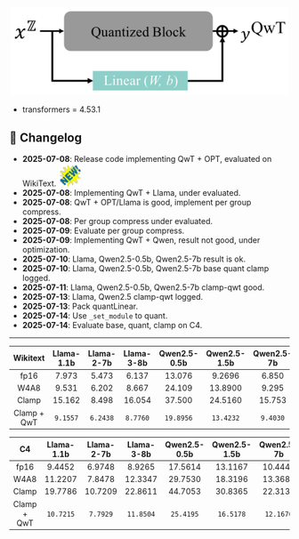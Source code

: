 <div align=center>
  <img src="imgs/QwT_illustration.png" width="500px" />
</div>

- transformers = 4.53.1

## 📌 Changelog

- **2025-07-08**: Release code implementing QwT + OPT, evaluated on WikiText. <img src="imgs/new.gif" alt="NEW" width="40"/>
- **2025-07-08**: Implementing QwT + Llama, under evaluated. 
- **2025-07-08**: QwT + OPT/Llama is good, implement per group compress. 
- **2025-07-08**: Per group compress under evaluated. 
- **2025-07-09**: Evaluate per group compress. 
- **2025-07-09**: Implementing QwT + Qwen, result not good, under optimization. 
- **2025-07-10**: Llama, Qwen2.5-0.5b, Qwen2.5-7b result is ok. 
- **2025-07-10**: Llama, Qwen2.5-0.5b, Qwen2.5-7b base quant clamp logged. 
- **2025-07-11**: Llama, Qwen2.5-0.5b, Qwen2.5-7b clamp-qwt good. 
- **2025-07-13**: Llama, Qwen2.5 clamp-qwt logged. 
- **2025-07-13**: Pack quantLinear. 
- **2025-07-14**: Use `_set_module` to quant. 
- **2025-07-14**: Evaluate base, quant, clamp on C4. 
---


| Wikitext    | Llama-1.1b | Llama-2-7b | Llama-3-8b | Qwen2.5-0.5b | Qwen2.5-1.5b | Qwen2.5-7b |
|:-----------:|:----------:|:----------:|:----------:|:------------:|:------------:|:----------:|
| fp16        | 7.973      | 5.473      | 6.137      | 13.076       | 9.2696       | 6.850      |
| W4A8        | 9.531      | 6.202      | 8.667      | 24.109       | 13.8900      | 9.295      |
| Clamp       | 15.162     | 8.498      | 16.054     | 37.500       | 24.5160      | 15.753     |
| Clamp + QwT | `9.1557`   | `6.2438`   | `8.7760`   | `19.8956`    | `13.4232`    | `9.4030`   |

| C4          | Llama-1.1b | Llama-2-7b | Llama-3-8b | Qwen2.5-0.5b | Qwen2.5-1.5b | Qwen2.5-7b |
|:-----------:|:----------:|:----------:|:----------:|:------------:|:------------:|:----------:|
| fp16        | 9.4452     | 6.9748     | 8.9265     | 17.5614      | 13.1167      | 10.4449    |
| W4A8        | 11.2207    | 7.8478     | 12.3347    | 29.7530      | 18.3196      | 13.3687    |
| Clamp       | 19.7786    | 10.7209    | 22.8611    | 44.7053      | 30.8365      | 22.3136    |
| Clamp + QwT | `10.7215`  | `7.7929`   | `11.8504`  | `25.4195`    | `16.5178`    | `12.1676`  |